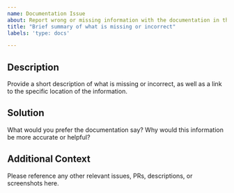 ```yaml
---
name: Documentation Issue
about: Report wrong or missing information with the documentation in the repo.
title: "Brief summary of what is missing or incorrect"
labels: 'type: docs'

---
```


<!--

Thanks for stopping by to let us know something could be better!

**PLEASE READ**: If you have a support contract with Google, please create an 
issue in the [support console](https://cloud.google.com/support/) instead of 
filing on GitHub. This will ensure a timely response.

Please run down the following list and make sure you've tried the usual "quick fixes":

  - Search the issues already opened: https://github.com/GoogleCloudPlatform/cloudsql-proxy/issues
  - Check for answers on StackOverflow: http://stackoverflow.com/questions/google-cloud-sql

If you are still having issues, please include as much information as possible:

--> 
## Description
Provide a short description of what is missing or incorrect, as well as a link to the specific location of the information. 

## Solution
What would you prefer the documentation say? Why would this information be more accurate or helpful? 

## Additional Context
Please reference any other relevant issues, PRs, descriptions, or screenshots here.
